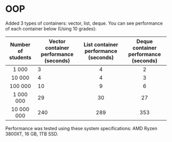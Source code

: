 # OOP
Added 3 types of containers: vector, list, deque. You can see performance of each container below (Using 10 grades):

| Number of students | Vector container performance (seconds) | List container performance (seconds) | Deque container performance (seconds) |
|:------------------:|----------------------------------------|:------------------------------------:|:-------------------------------------:|
|        1 000       |                    3                   |                   4                  |                   2                   |
|       10 000       |                    4                   |                   4                  |                   3                   |
|       100 000      |                   10                   |                   9                  |                   6                   |
|      1 000 000     |                   29                   |                  30                  |                   27                  |
|     10 000 000     |                   240                  |                  289                 |                  353                  |

Performance was tested using these system specifications: AMD Ryzen 3800XT, 16 GB, 1TB SSD.
